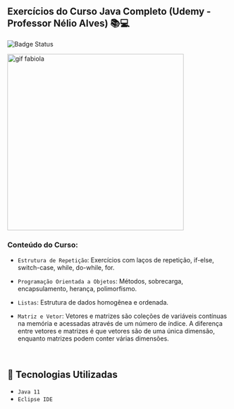 ## Exercícios do Curso Java Completo (Udemy - Professor Nélio Alves) :books::computer: 

![Badge Status](http://img.shields.io/static/v1?label=STATUS&message=Em%20Desenvolvimento&color=GREEN&style=for-the-badge)

<img src="https://user-images.githubusercontent.com/97403936/174691809-fd7806bc-9eff-40d2-a43d-9c3574e4d186.png" alt="gif fabiola" width="400">

### Conteúdo do Curso:

- `Estrutura de Repetição`: Exercícios com laços de repetição, if-else, switch-case, while, do-while, for.

- `Programação Orientada a Objetos`: Métodos, sobrecarga, encapsulamento, herança, polimorfismo.

- `Listas`: Estrutura de dados homogênea e ordenada.

- `Matriz e Vetor`: Vetores e matrizes são coleções de variáveis contínuas na memória e acessadas através de um número de índice. A diferença entre vetores e matrizes é que vetores são de uma única dimensão, enquanto matrizes podem conter várias dimensões.
<br>

## :wrench: Tecnologias Utilizadas 
- `Java 11`
- `Eclipse IDE`
